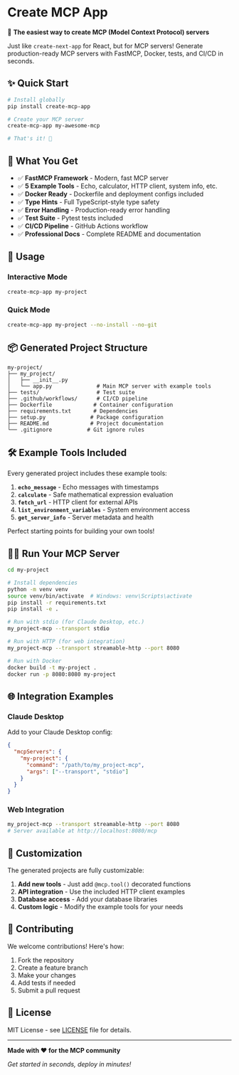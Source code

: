 # Create MCP App

🚀 **The easiest way to create MCP (Model Context Protocol) servers**

Just like `create-next-app` for React, but for MCP servers! Generate production-ready MCP servers with FastMCP, Docker, tests, and CI/CD in seconds.

## ✨ Quick Start

```bash
# Install globally
pip install create-mcp-app

# Create your MCP server
create-mcp-app my-awesome-mcp

# That's it! 🎉
```

## 🎯 What You Get

- ✅ **FastMCP Framework** - Modern, fast MCP server
- ✅ **5 Example Tools** - Echo, calculator, HTTP client, system info, etc.
- ✅ **Docker Ready** - Dockerfile and deployment configs included
- ✅ **Type Hints** - Full TypeScript-style type safety
- ✅ **Error Handling** - Production-ready error handling
- ✅ **Test Suite** - Pytest tests included
- ✅ **CI/CD Pipeline** - GitHub Actions workflow
- ✅ **Professional Docs** - Complete README and documentation

## 🚀 Usage

### Interactive Mode
```bash
create-mcp-app my-project
```

### Quick Mode
```bash
create-mcp-app my-project --no-install --no-git
```

## 📦 Generated Project Structure

```
my-project/
├── my_project/
│   ├── __init__.py
│   └── app.py              # Main MCP server with example tools
├── tests/                  # Test suite
├── .github/workflows/      # CI/CD pipeline
├── Dockerfile             # Container configuration
├── requirements.txt       # Dependencies
├── setup.py              # Package configuration
├── README.md             # Project documentation
└── .gitignore           # Git ignore rules
```

## 🛠️ Example Tools Included

Every generated project includes these example tools:

1. **`echo_message`** - Echo messages with timestamps
2. **`calculate`** - Safe mathematical expression evaluation
3. **`fetch_url`** - HTTP client for external APIs
4. **`list_environment_variables`** - System environment access
5. **`get_server_info`** - Server metadata and health

Perfect starting points for building your own tools!

## 🏃‍♂️ Run Your MCP Server

```bash
cd my-project

# Install dependencies
python -m venv venv
source venv/bin/activate  # Windows: venv\Scripts\activate
pip install -r requirements.txt
pip install -e .

# Run with stdio (for Claude Desktop, etc.)
my_project-mcp --transport stdio

# Run with HTTP (for web integration)
my_project-mcp --transport streamable-http --port 8080

# Run with Docker
docker build -t my-project .
docker run -p 8080:8080 my-project
```

## 🌐 Integration Examples

### Claude Desktop
Add to your Claude Desktop config:
```json
{
  "mcpServers": {
    "my-project": {
      "command": "/path/to/my_project-mcp",
      "args": ["--transport", "stdio"]
    }
  }
}
```

### Web Integration
```bash
my_project-mcp --transport streamable-http --port 8080
# Server available at http://localhost:8080/mcp
```

## 🎨 Customization

The generated projects are fully customizable:

1. **Add new tools** - Just add `@mcp.tool()` decorated functions
2. **API integration** - Use the included HTTP client examples
3. **Database access** - Add your database libraries
4. **Custom logic** - Modify the example tools for your needs

## 🤝 Contributing

We welcome contributions! Here's how:

1. Fork the repository
2. Create a feature branch
3. Make your changes
4. Add tests if needed
5. Submit a pull request

## 📄 License

MIT License - see [LICENSE](LICENSE) file for details.

---

**Made with ❤️ for the MCP community**

*Get started in seconds, deploy in minutes!*
